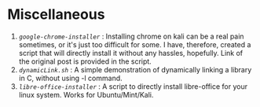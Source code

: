 # Miscellaneous
1. *`google-chrome-installer`* : Installing chrome on kali can be a real pain sometimes, or it's just too difficult for some. I have, therefore, created a script that will directly install it without any hassles, hopefully. Link of the original post is provided in the script.  
2. *`dynamicLink.sh`* : A simple demonstration of dynamically linking a library in C, without using -l command.  
3. *`libre-office-installer`* : A script to directly install libre-office for your linux system. Works for Ubuntu/Mint/Kali.
